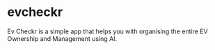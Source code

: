 # evcheckr
Ev Checkr is a simple app that helps you with organising the entire EV Ownership and Management using AI. 

